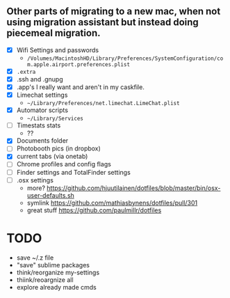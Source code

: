 ## Other parts of migrating to a new mac, when not using migration assistant but instead doing piecemeal migration.


* [x] Wifi Settings and passwords
  *  `/Volumes/MacintoshHD/Library/Preferences/SystemConfiguration/com.apple.airport.preferences.plist`
* [x] `.extra`
* [x] .ssh and .gnupg
* [x] .app's I really want and aren't in my caskfile.
* [x] Limechat settings
  * `~/Library/Preferences/net.limechat.LimeChat.plist`
* [x] Automator scripts
  * `~/Library/Services`
* [ ] Timestats stats
  * ??
* [x] Documents folder
* [ ] Photobooth pics (in dropbox)
* [x] current tabs (via onetab)
* [ ] Chrome profiles and config flags 
* [ ] Finder settings and TotalFinder settings
* [ ] .osx settings
  * more? https://github.com/hjuutilainen/dotfiles/blob/master/bin/osx-user-defaults.sh
  * symlink https://github.com/mathiasbynens/dotfiles/pull/301
  * great stuff https://github.com/paulmillr/dotfiles


TODO
===
* save ~/.z file
* "save" sublime packages
* think/reorganize my-settings
* thiink/reoargnize all
* explore already made cmds 